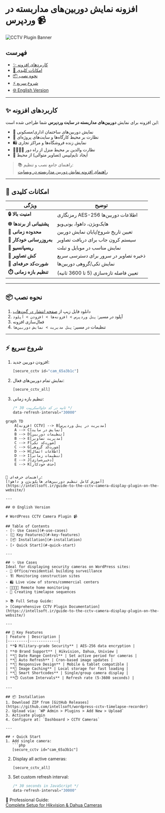 # افزونه نمایش دوربین‌های مداربسته در وردپرس 📹  
![CCTV Plugin Banner](https://lh3.googleusercontent.com/d/10VGC-frQq5P-R7q9wbA_1ErrWLNVvNPN)

## فهرست
- [✨ کاربردهای افزونه](#-کاربردهای-افزونه)
- [🚀 امکانات کلیدی](#-امکانات-کلیدی)
- [📦 نحوه نصب](#-نحوه-نصب)
- [⚡ شروع سریع](#-شروع-سریع)
- [🌐 English Version](#-english-version)

---

## ✨ کاربردهای افزونه
این افزونه برای نمایش **دوربین‌های مداربسته در سایت وردپرس** شما طراحی شده است:
- 🏢 نمایش دوربین‌های ساختمان اداری/مسکونی  
- 🏢 نظارت بر محیط کارگاه‌ها و سایت‌های پروژه‌ای  
- 🛍️ نمایش زنده فروشگاه‌ها و مراکز تجاری  
- 👨‍👩‍👧‍👦 نظارت والدین بر محیط منزل از راه دور  
- 🎥 ایجاد تایم‌لیپس (تصاویر متوالی) از محیط  

> 📚 راهنمای جامع نصب و تنظیم:  
> [راهنمای افزونه نمایش دوربین مداربسته در وبسایت](https://intellsoft.ir/guide-to-the-cctv-camera-display-plugin-on-the-website/)

---

## 🚀 امکانات کلیدی
| ویژگی | توضیح |  
|-------|-------|  
| **🔒 امنیت بالا** | رمزنگاری AES-256 اطلاعات دوربین‌ها |  
| **🌐 پشتیبانی از برندها** | هایک‌ویژن، داهوا، یونی‌ویو |  
| **📆 محدوده زمانی** | تعیین تاریخ شروع/پایان نمایش دوربین |  
| **🔄 به‌روزرسانی خودکار** | سیستم کرون جاب برای دریافت تصاویر |  
| **📱 ریسپانسیو** | نمایش مناسب در موبایل و تبلت |  
| **📸 کش تصاویر** | ذخیره تصاویر در سرور برای دسترسی سریع |  
| **🧩 شورت‌کد حرفه‌ای** | نمایش تکی/گروهی دوربین‌ها |  
| **⏱️ تنظیم بازه زمانی** | تعیین فاصله تازه‌سازی (5 تا 3600 ثانیه) |  

---

## 📦 نحوه نصب
1. دانلود فایل زیپ از [صفحه انتشار در گیت‌هاب](https://github.com/intellsoft/wordpress-cctv-timelapse-recorder)  
2. آپلود در مسیر: `پنل وردپرس > افزونه‌ها > افزودن > آپلود`  
3. فعال‌سازی افزونه  
4. تنظیمات در مسیر: `پنل مدیریت > نمایش دوربین‌ها`  

---

## ⚡ شروع سریع
1. افزودن دوربین جدید:  
   ```php
   [secure_cctv id="cam_65a3b1c"]
   ```
2. نمایش تمام دوربین‌های فعال:  
   ```php
   [secure_cctv_all]
   ```
3. تنظیم بازه زمانی:  
   ```php
   /* 30 ثانیه در کد جاوااسکریپت */
   data-refresh-interval="30000"
   ```

```mermaid
graph TD
    A[افزونه CCTV] --> B[مدیریت در پنل وردپرس]
    A --> C[نمایش در سایت]
    B --> D[تنظیمات دوربین]
    B --> E[مدیریت تصاویر]
    C --> F[شورت‌کد تکی]
    C --> G[شورت‌کد گروهی]
    D --> H[اطلاعات اتصال]
    D --> I[تنظیمات زمانی]
    E --> J[ذخیره‌سازی]
    E --> K[حذف خودکار]


📘 راهنمای حرفه‌ای:  
[آموزش کامل تنظیم دوربین‌های هایک‌ویژن و داهوا](https://intellsoft.ir/guide-to-the-cctv-camera-display-plugin-on-the-website/)

---

## 🌐 English Version

# WordPress CCTV Camera Plugin 📹  

## Table of Contents
- [✨ Use Cases](#-use-cases)
- [🚀 Key Features](#-key-features)
- [📦 Installation](#-installation)
- [⚡ Quick Start](#-quick-start)

---

## ✨ Use Cases
Ideal for displaying security cameras on WordPress sites:
- 🏢 Office/residential building surveillance  
- 🏗️ Monitoring construction sites  
- 🛍️ Live view of stores/commercial centers  
- 👨‍👩‍👧‍👦 Remote home monitoring  
- 🎥 Creating timelapse sequences  

> 📚 Full Setup Guide:  
> [Comprehensive CCTV Plugin Documentation](https://intellsoft.ir/guide-to-the-cctv-camera-display-plugin-on-the-website/)

---

## 🚀 Key Features
| Feature | Description |  
|---------|-------------|  
| **🔒 Military-grade Security** | AES-256 data encryption |  
| **🌐 Brand Support** | Hikvision, Dahua, Uniview |  
| **📆 Date Range Control** | Set active period for cameras |  
| **🔄 Auto Refresh** | Cron-based image updates |  
| **📱 Responsive Design** | Mobile & tablet compatible |  
| **📸 Image Caching** | Local storage for fast loading |  
| **🧩 Smart Shortcodes** | Single/group camera display |  
| **⏱️ Custom Intervals** | Refresh rate (5-3600 seconds) |  

---

## 📦 Installation
1. Download ZIP from [GitHub Releases](https://github.com/intellsoft/wordpress-cctv-timelapse-recorder)  
2. Upload via: `WP Admin > Plugins > Add New > Upload`  
3. Activate plugin  
4. Configure at: `Dashboard > CCTV Cameras`  

---

## ⚡ Quick Start
1. Add single camera:  
   ```php
   [secure_cctv id="cam_65a3b1c"]
   ```
2. Display all active cameras:  
   ```php
   [secure_cctv_all]
   ```
3. Set custom refresh interval:  
   ```php
   /* 30 seconds in JavaScript */
   data-refresh-interval="30000"
   ```

📘 Professional Guide:  
[Complete Setup for Hikvision & Dahua Cameras](https://intellsoft.ir/guide-to-the-cctv-camera-display-plugin-on-the-website/)
